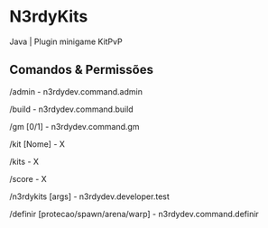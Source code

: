 # N3rdyKits
Java | Plugin minigame KitPvP

## Comandos & Permissões
/admin - n3rdydev.command.admin

/build - n3rdydev.command.build

/gm [0/1] - n3rdydev.command.gm

/kit [Nome] - X

/kits - X

/score - X

/n3rdykits [args] - n3rdydev.developer.test

/definir [protecao/spawn/arena/warp] - n3rdydev.command.definir
